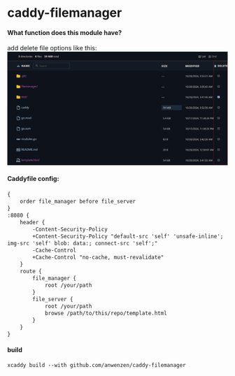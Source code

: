 # caddy-filemanager

#### What function does this module have?
add delete file options like this:
![view](/img/view.png)


#### Caddyfile config:
```Caddyfile
{
    order file_manager before file_server
}
:8080 {
    header {
        -Content-Security-Policy
        +Content-Security-Policy "default-src 'self' 'unsafe-inline'; img-src 'self' blob: data:; connect-src 'self';"
        -Cache-Control
        +Cache-Control "no-cache, must-revalidate"
    }
    route {
        file_manager {
            root /your/path
        }
        file_server {
            root /your/path
            browse /path/to/this/repo/template.html
        }
    }
}
```

#### build
```shell
xcaddy build --with github.com/anwenzen/caddy-filemanager
```